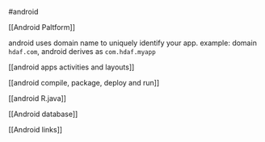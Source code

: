#android 

[[Android Paltform]]

android uses domain name to uniquely identify your app.
example:
domain `hdaf.com`, android derives as `com.hdaf.myapp`

[[android apps activities and layouts]]

[[android compile, package, deploy and run]]

[[android R.java]]

[[Android database]]

[[Android links]]
